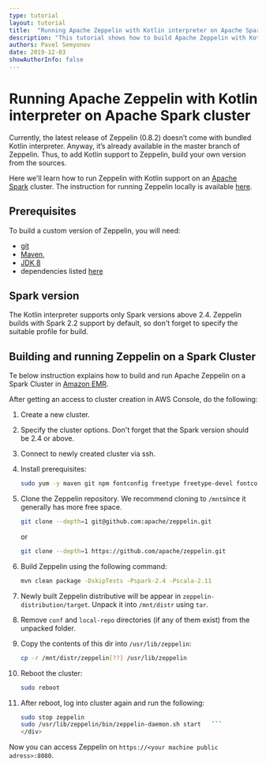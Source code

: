 ```yaml
---
type: tutorial
layout: tutorial
title:  "Running Apache Zeppelin with Kotlin interpreter on Apache Spark cluster"
description: "This tutorial shows how to build Apache Zeppelin with Kotlin support from sources and run it on a Spark Cluster."
authors: Pavel Semyonov
date: 2019-12-03
showAuthorInfo: false
---
```


# Running Apache Zeppelin with Kotlin interpreter on Apache Spark cluster

Currently, the latest release of Zeppelin (0.8.2) doesn’t come with bundled Kotlin interpreter.
Anyway, it’s already available in the master branch of Zeppelin.
Thus, to add Kotlin support to Zeppelin, build your own version from the sources.

Here we'll learn how to run Zeppelin with Kotlin support on an [Apache Spark](https://spark.apache.org/) cluster.
The instruction for running Zeppelin locally is available [here](/docs/reference/data-science-overview.html#zeppelin-interpreter). 

## Prerequisites

To build a custom version of Zeppelin, you will need:

* [git](https://git-scm.com/)
* [Maven](https://maven.apache.org/install.html),
* [JDK 8](https://www.oracle.com/technetwork/java/javase/downloads/jdk8-downloads-2133151.html)
* dependencies listed [here](https://zeppelin.apache.org/docs/latest/setup/basics/how_to_build.html#build-requirements)

## Spark version

The Kotlin interpreter supports only Spark versions above 2.4. Zeppelin builds with Spark 2.2 support
by default, so don't forget to specify the suitable profile for build.

## Building and running Zeppelin on a Spark Cluster

Te below instruction explains how to build and run Apache Zeppelin on a Spark Cluster in [Amazon EMR](https://aws.amazon.com/emr/).

After getting an access to cluster creation in AWS Console, do the following:

1. Create a new cluster.

1. Specify the cluster options. Don't forget that the Spark version should be 2.4 or above.
    
1. Connect to newly created cluster via ssh.

1. Install prerequisites:
   <div class="sample" markdown="1" mode="shell" theme="idea">

   ```bash
   sudo yum -y maven git npm fontconfig freetype freetype-devel fontconfig-devel libstdc++ R
   ```
   </div>

1. Clone the Zeppelin repository. We recommend cloning to `/mnt`since it generally has more free space.

   <div class="sample" markdown="1" mode="shell" theme="idea">

   ```bash
   git clone --depth=1 git@github.com:apache/zeppelin.git
   ```
   </div>

   or

   <div class="sample" markdown="1" mode="shell" theme="idea">

   ```bash
   git clone --depth=1 https://github.com/apache/zeppelin.git
   ```
   </div>

1. Build Zeppelin using the following command:

   <div class="sample" markdown="1" mode="shell" theme="idea">

   ```bash
   mvn clean package -DskipTests -Pspark-2.4 -Pscala-2.11
   ```
   </div>

1. Newly built Zeppelin distributive will be appear in `zeppelin-distribution/target`.
    Unpack it into `/mnt/distr` using `tar`.
    
1. Remove `conf` and `local-repo` directories (if any of them exist) from the unpacked folder.

1. Copy the contents of this dir into `/usr/lib/zeppelin`:
   <div class="sample" markdown="1" mode="shell" theme="idea">

   ```bash
   cp -r /mnt/distr/zeppelin[??] /usr/lib/zeppelin
   ```
   </div>
   
1. Reboot the cluster:
   <div class="sample" markdown="1" mode="shell" theme="idea">

   ```bash
   sudo reboot
   ```
   </div>
   
1. After reboot, log into cluster again and run the following:
   <div class="sample" markdown="1" mode="shell" theme="idea">

   ```bash
   sudo stop zeppelin
   sudo /usr/lib/zeppelin/bin/zeppelin-daemon.sh start   ```
   </div>
   
Now you can access Zeppelin on `https://<your machine public adress>:8080`.